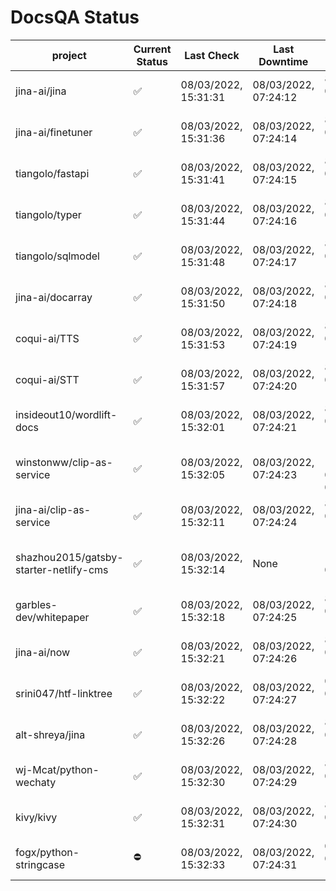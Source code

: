 # DocsQA Status

|               project                |Current Status|     Last Check     |   Last Downtime    |              % Uptime              |
|--------------------------------------|--------------|--------------------|--------------------|------------------------------------|
|jina-ai/jina                          |✅            |08/03/2022, 15:31:31|08/03/2022, 07:24:12|8.877 (since 07/29/2022, 16:38:18)  |
|jina-ai/finetuner                     |✅            |08/03/2022, 15:31:36|08/03/2022, 07:24:14|8.887 (since 07/29/2022, 16:38:18)  |
|tiangolo/fastapi                      |✅            |08/03/2022, 15:31:41|08/03/2022, 07:24:15|8.901 (since 07/29/2022, 16:38:18)  |
|tiangolo/typer                        |✅            |08/03/2022, 15:31:44|08/03/2022, 07:24:16|8.907 (since 07/29/2022, 16:38:18)  |
|tiangolo/sqlmodel                     |✅            |08/03/2022, 15:31:48|08/03/2022, 07:24:17|8.914 (since 07/29/2022, 16:38:18)  |
|jina-ai/docarray                      |✅            |08/03/2022, 15:31:50|08/03/2022, 07:24:18|8.917 (since 07/29/2022, 16:38:18)  |
|coqui-ai/TTS                          |✅            |08/03/2022, 15:31:53|08/03/2022, 07:24:19|8.923 (since 07/29/2022, 16:38:18)  |
|coqui-ai/STT                          |✅            |08/03/2022, 15:31:57|08/03/2022, 07:24:20|8.931 (since 07/29/2022, 16:38:18)  |
|insideout10/wordlift-docs             |✅            |08/03/2022, 15:32:01|08/03/2022, 07:24:21|8.938 (since 07/29/2022, 16:38:18)  |
|winstonww/clip-as-service             |✅            |08/03/2022, 15:32:05|08/03/2022, 07:24:23|124.521 (since 08/01/2022, 02:40:51)|
|jina-ai/clip-as-service               |✅            |08/03/2022, 15:32:11|08/03/2022, 07:24:24|8.956 (since 07/29/2022, 16:38:18)  |
|shazhou2015/gatsby-starter-netlify-cms|✅            |08/03/2022, 15:32:14|None                |100.000 (since 08/03/2022, 10:30:18)|
|garbles-dev/whitepaper                |✅            |08/03/2022, 15:32:18|08/03/2022, 07:24:25|8.967 (since 07/29/2022, 16:38:18)  |
|jina-ai/now                           |✅            |08/03/2022, 15:32:21|08/03/2022, 07:24:26|8.972 (since 07/29/2022, 16:38:18)  |
|srini047/htf-linktree                 |✅            |08/03/2022, 15:32:22|08/03/2022, 07:24:27|0.962 (since 07/31/2022, 18:29:28)  |
|alt-shreya/jina                       |✅            |08/03/2022, 15:32:26|08/03/2022, 07:24:28|8.982 (since 07/29/2022, 16:38:18)  |
|wj-Mcat/python-wechaty                |✅            |08/03/2022, 15:32:30|08/03/2022, 07:24:29|8.989 (since 07/29/2022, 16:38:18)  |
|kivy/kivy                             |✅            |08/03/2022, 15:32:31|08/03/2022, 07:24:30|8.992 (since 07/29/2022, 16:38:18)  |
|fogx/python-stringcase                |⛔️           |08/03/2022, 15:32:33|08/03/2022, 07:24:31|0.000 (since 08/01/2022, 12:54:44)  |
